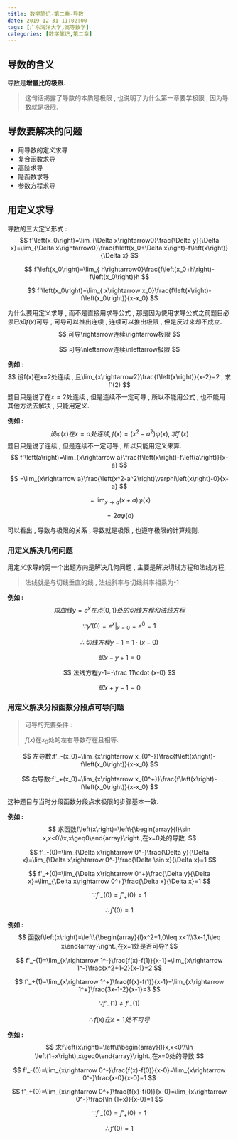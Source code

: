 ```yaml
---
title: 数学笔记-第二章-导数
date: 2019-12-31 11:02:00
tags: [广东海洋大学,高等数学]
categories: [数学笔记,第二章]
---
```


## 导数的含义

导数是**增量比的极限**.

> 这句话揭露了导数的本质是极限 , 也说明了为什么第一章要学极限 , 因为导数就是极限.

## 导数要解决的问题

- 用导数的定义求导
- 复合函数求导
- 高阶求导
- 隐函数求导
- 参数方程求导

<!-- more -->

## 用定义求导

导数的三大定义形式 :
$$
f'\left(x_0\right)=\lim_{\Delta x\rightarrow0}\frac{\Delta y}{\Delta x}=\lim_{\Delta x\rightarrow0}\frac{f\left(x_0+\Delta x\right)-f\left(x\right)}{\Delta x}
$$

$$
f'\left(x_0\right)=\lim_{ h\rightarrow0}\frac{f\left(x_0+h\right)-f\left(x_0\right)}h
$$

$$
f'\left(x_0\right)=\lim_{ x\rightarrow x_0}\frac{f\left(x\right)-f\left(x_0\right)}{x-x_0}
$$

为什么要用定义求导 , 而不是直接用求导公式 , 那是因为使用求导公式之前题目必须已知$f(x)$可导 , 可导可以推出连续 , 连续可以推出极限 , 但是反过来却不成立.
$$
可导\rightarrow连续\rightarrow极限
$$

$$
可导\nleftarrow连续\nleftarrow极限
$$

**例如 :**
$$
设f(x)在x=2处连续 , 且\lim_{x\rightarrow2}\frac{f\left(x\right)}{x-2}=2 , 求f'(2)
$$
题目只是说了在$x=2$处连续 , 但是连续不一定可导 , 所以不能用公式 , 也不能用其他方法去解决 , 只能用定义.

**例如 :**
$$
设\varphi\left(x\right)在x=a处连续 , f(x)=(x^2-a^2)\varphi\left(x\right) , 求f'(x)
$$
题目只是说了连续 , 但是连续不一定可导 , 所以只能用定义来算.
$$
f'\left(a\right)=\lim_{x\rightarrow a}\frac{f\left(x\right)-f\left(a\right)}{x-a}
$$

$$
=\lim_{x\rightarrow a}\frac{\left(x^2-a^2\right)\varphi\left(x\right)-0}{x-a}
$$

$$
=\lim_{x\rightarrow a}\left(x+a\right)\varphi\left(x\right)
$$

$$
=2a\varphi\left(a\right)
$$

可以看出 , 导数与极限的关系 , 导数就是极限 , 也遵守极限的计算规则.

### 用定义解决几何问题

用定义求导的另一个出题方向是解决几何问题 , 主要是解决切线方程和法线方程.

> 法线就是与切线垂直的线 , 法线斜率与切线斜率相乘为-1

**例如 :**
$$
求曲线y=e^x在点(0 , 1)处的切线方程和法线方程
$$

$$
\because y'(0)=e^x\vert _{x=0}=e^0=1
$$

$$
\therefore 切线方程y-1=1\cdot(x-0)
$$

$$
即x-y+1=0
$$

$$
法线方程y-1=-\frac 11\cdot (x-0)
$$

$$
即x+y-1=0
$$

### 用定义解决分段函数分段点可导问题

> 可导的充要条件 :
>
> $f(x)$在$x_0$处的左右导数存在且相等.

$$
左导数:f'_-(x_0)=\lim_{x\rightarrow x_{0^-}}\frac{f\left(x\right)-f\left(x_0\right)}{x-x_0}
$$

$$
右导数:f'_+(x_0)=\lim_{x\rightarrow x_{0^+}}\frac{f\left(x\right)-f\left(x_0\right)}{x-x_0}
$$

这种题目与当时分段函数分段点求极限的步骤基本一致.

**例如 :**
$$
求函数f\left(x\right)=\left\{\begin{array}{l}\sin x,x<0\\x,x\geq0\end{array}\right.,在x=0处的导数.
$$

$$
f'_-(0)=\lim_{\Delta x\rightarrow 0^-}\frac{\Delta y}{\Delta x}=\lim_{\Delta x\rightarrow 0^-}\frac{\Delta \sin x}{\Delta x}=1
$$

$$
f'_+(0)=\lim_{\Delta x\rightarrow 0^+}\frac{\Delta y}{\Delta x}=\lim_{\Delta x\rightarrow 0^+}\frac{\Delta x}{\Delta x}=1
$$

$$
\because f'_-(0)=f'_+(0)=1
$$

$$
\therefore f'(0)=1
$$

**例如 :**
$$
函数f\left(x\right)=\left\{\begin{array}{l}x^2+1,0\leq x<1\\3x-1,1\leq x\end{array}\right.,在x=1处是否可导?
$$

$$
f'_-(1)=\lim_{x\rightarrow 1^-}\frac{f(x)-f(1)}{x-1}=\lim_{x\rightarrow 1^-}\frac{x^2+1-2}{x-1}=2
$$

$$
f'_+(1)=\lim_{x\rightarrow 1^+}\frac{f(x)-f(1)}{x-1}=\lim_{x\rightarrow 1^+}\frac{3x-1-2}{x-1}=3
$$

$$
\because f'_-(1)\neq f'_+(1)
$$

$$
\therefore f(x)在x=1处不可导
$$

**例如 :**
$$
求f\left(x\right)=\left\{\begin{array}{l}x,x<0\\\ln \left(1+x\right),x\geq0\end{array}\right.,在x=0处的导数
$$

$$
f'_-(0)=\lim_{x\rightarrow 0^-}\frac{f(x)-f(0)}{x-0}=\lim_{x\rightarrow 0^-}\frac{x-0}{x-0}=1
$$

$$
f'_+(0)=\lim_{x\rightarrow 0^+}\frac{f(x)-f(0)}{x-0}=\lim_{x\rightarrow 0^-}\frac{\ln (1+x)}{x-0}=1
$$

$$
\because f'_-(0)=f'_+(0)=1
$$

$$
\therefore f'(0)=1
$$

